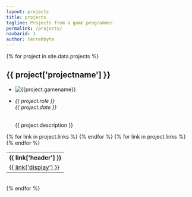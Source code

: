 ```yaml
---
layout: projects
title: projects
tagline: Projects from a game programmer.
permalink: /projects/
navbarid: 1
author: terrehbyte
---
```


<div class="projects">
{% for project in site.data.projects %}
  <div style="overflow: hidden;">
    <h2>{{ project['projectname'] }}</h2>
    <!-- Showcase !-->
    <div class="project-showcase">
      <ul>
        <li>
          <div id="thumb">
            <img src="{{site.baseurl}}{{ project.imagepath }}" alt="{{project.gamename}}">
          </div>
        </li>
        <li>
          <div id="desc">
            <p>
              <em>{{ project.role }}</em>
              <br>
              <em>{{ project.date }}</em>
            </p>
            <p>
              <br>
              {{ project.description }}
            </p>
          </div>
        </li>
      </ul>
    </div>
    <!-- Table of Links !-->
    <table class="project-linktable">
      <tr>
        {% for link in project.links %}
        <th>{{ link['header'] }}</th>
        {% endfor %}
      </tr>
      <tr>
        {% for link in project.links %}
        <td><a href="{{ link['data'] }}">{{ link['display'] }}</a></td>
        {% endfor %}
      </tr>
    </table>
  </div>
  <br>
{% endfor %}
</div>